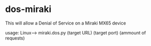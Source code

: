 # dos-miraki

This will allow a Denial of Service on a Miraki MX65 device

usage:
Linux-->  miraki.dos.py (target URL) (target port) (ammount of requests) 
